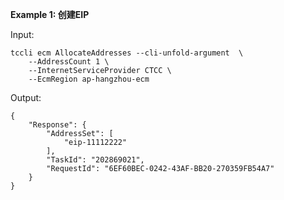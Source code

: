 **Example 1: 创建EIP**



Input: 

```
tccli ecm AllocateAddresses --cli-unfold-argument  \
    --AddressCount 1 \
    --InternetServiceProvider CTCC \
    --EcmRegion ap-hangzhou-ecm
```

Output: 
```
{
    "Response": {
        "AddressSet": [
            "eip-11112222"
        ],
        "TaskId": "202869021",
        "RequestId": "6EF60BEC-0242-43AF-BB20-270359FB54A7"
    }
}
```

